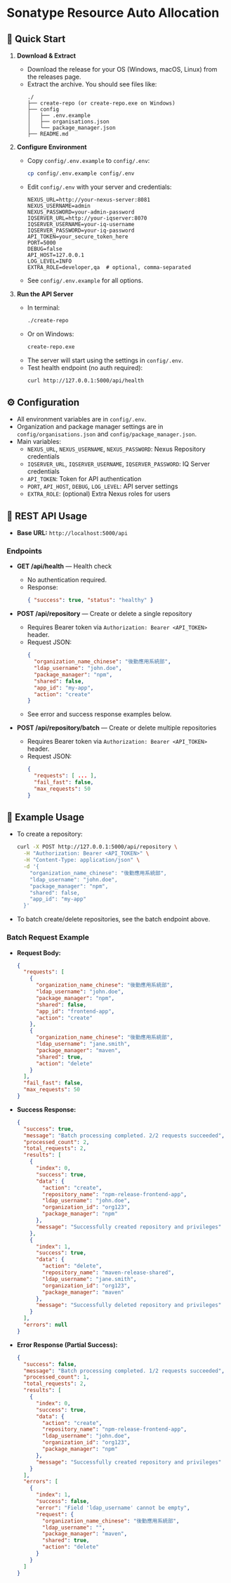 # Sonatype Resource Auto Allocation

## 🚀 Quick Start

1. **Download & Extract**

   - Download the release for your OS (Windows, macOS, Linux) from the releases page.
   - Extract the archive. You should see files like:
     ```
     ./
     ├── create-repo (or create-repo.exe on Windows)
     ├── config
     │   ├── .env.example
     │   ├── organisations.json
     │   └── package_manager.json
     ├── README.md
     ```

2. **Configure Environment**

   - Copy `config/.env.example` to `config/.env`:
     ```bash
     cp config/.env.example config/.env
     ```
   - Edit `config/.env` with your server and credentials:
     ```dotenv
     NEXUS_URL=http://your-nexus-server:8081
     NEXUS_USERNAME=admin
     NEXUS_PASSWORD=your-admin-password
     IQSERVER_URL=http://your-iqserver:8070
     IQSERVER_USERNAME=your-iq-username
     IQSERVER_PASSWORD=your-iq-password
     API_TOKEN=your_secure_token_here
     PORT=5000
     DEBUG=false
     API_HOST=127.0.0.1
     LOG_LEVEL=INFO
     EXTRA_ROLE=developer,qa  # optional, comma-separated
     ```
   - See `config/.env.example` for all options.

3. **Run the API Server**
   - In terminal:
     ```bash
     ./create-repo
     ```
   - Or on Windows:
     ```cmd
     create-repo.exe
     ```
   - The server will start using the settings in `config/.env`.
   - Test health endpoint (no auth required):
     ```bash
     curl http://127.0.0.1:5000/api/health
     ```

## ⚙️ Configuration

- All environment variables are in `config/.env`.
- Organization and package manager settings are in `config/organisations.json` and `config/package_manager.json`.
- Main variables:
  - `NEXUS_URL`, `NEXUS_USERNAME`, `NEXUS_PASSWORD`: Nexus Repository credentials
  - `IQSERVER_URL`, `IQSERVER_USERNAME`, `IQSERVER_PASSWORD`: IQ Server credentials
  - `API_TOKEN`: Token for API authentication
  - `PORT`, `API_HOST`, `DEBUG`, `LOG_LEVEL`: API server settings
  - `EXTRA_ROLE`: (optional) Extra Nexus roles for users

## 🔌 REST API Usage

- **Base URL:** `http://localhost:5000/api`

### Endpoints

- **GET /api/health** — Health check

  - No authentication required.
  - Response:
    ```json
    { "success": true, "status": "healthy" }
    ```

- **POST /api/repository** — Create or delete a single repository

  - Requires Bearer token via `Authorization: Bearer <API_TOKEN>` header.
  - Request JSON:
    ```json
    {
      "organization_name_chinese": "後勤應用系統部",
      "ldap_username": "john.doe",
      "package_manager": "npm",
      "shared": false,
      "app_id": "my-app",
      "action": "create"
    }
    ```
  - See error and success response examples below.

- **POST /api/repository/batch** — Create or delete multiple repositories
  - Requires Bearer token via `Authorization: Bearer <API_TOKEN>` header.
  - Request JSON:
    ```json
    {
      "requests": [ ... ],
      "fail_fast": false,
      "max_requests": 50
    }
    ```

## 📝 Example Usage

- To create a repository:

  ```bash
  curl -X POST http://127.0.0.1:5000/api/repository \
    -H "Authorization: Bearer <API_TOKEN>" \
    -H "Content-Type: application/json" \
    -d '{
      "organization_name_chinese": "後勤應用系統部",
      "ldap_username": "john.doe",
      "package_manager": "npm",
      "shared": false,
      "app_id": "my-app"
    }'
  ```

- To batch create/delete repositories, see the batch endpoint above.

### Batch Request Example

- **Request Body:**

  ```json
  {
    "requests": [
      {
        "organization_name_chinese": "後勤應用系統部",
        "ldap_username": "john.doe",
        "package_manager": "npm",
        "shared": false,
        "app_id": "frontend-app",
        "action": "create"
      },
      {
        "organization_name_chinese": "後勤應用系統部",
        "ldap_username": "jane.smith",
        "package_manager": "maven",
        "shared": true,
        "action": "delete"
      }
    ],
    "fail_fast": false,
    "max_requests": 50
  }
  ```

- **Success Response:**

  ```json
  {
    "success": true,
    "message": "Batch processing completed. 2/2 requests succeeded",
    "processed_count": 2,
    "total_requests": 2,
    "results": [
      {
        "index": 0,
        "success": true,
        "data": {
          "action": "create",
          "repository_name": "npm-release-frontend-app",
          "ldap_username": "john.doe",
          "organization_id": "org123",
          "package_manager": "npm"
        },
        "message": "Successfully created repository and privileges"
      },
      {
        "index": 1,
        "success": true,
        "data": {
          "action": "delete",
          "repository_name": "maven-release-shared",
          "ldap_username": "jane.smith",
          "organization_id": "org123",
          "package_manager": "maven"
        },
        "message": "Successfully deleted repository and privileges"
      }
    ],
    "errors": null
  }
  ```

- **Error Response (Partial Success):**
  ```json
  {
    "success": false,
    "message": "Batch processing completed. 1/2 requests succeeded",
    "processed_count": 1,
    "total_requests": 2,
    "results": [
      {
        "index": 0,
        "success": true,
        "data": {
          "action": "create",
          "repository_name": "npm-release-frontend-app",
          "ldap_username": "john.doe",
          "organization_id": "org123",
          "package_manager": "npm"
        },
        "message": "Successfully created repository and privileges"
      }
    ],
    "errors": [
      {
        "index": 1,
        "success": false,
        "error": "Field 'ldap_username' cannot be empty",
        "request": {
          "organization_name_chinese": "後勤應用系統部",
          "ldap_username": "",
          "package_manager": "maven",
          "shared": true,
          "action": "delete"
        }
      }
    ]
  }
  ```
